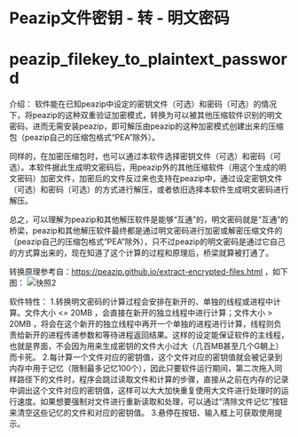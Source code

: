 # Peazip文件密钥 - 转 - 明文密码
# peazip_filekey_to_plaintext_password

介绍：
软件能在已知peazip中设定的密钥文件（可选）和密码（可选）的情况下，将peazip的这种双重验证加密模式，转换为可以被其他压缩软件识别的明文密码，进而无需安装peazip，即可解压由peazip的这种加密模式创建出来的压缩包（peazip自己的压缩包格式“PEA”除外）。

同样的，在加密压缩包时，也可以通过本软件选择密钥文件（可选）和密码（可选）。本软件据此生成明文密码后，用peazip外的其他压缩软件（用这个生成的明文密码）加密文件，加密后的文件反过来也支持在peazip中，通过设定密钥文件（可选）和密码（可选）的方式进行解压，或者依旧选择本软件生成明文密码进行解压。

总之，可以理解为peazip和其他解压软件是能够“互通”的，明文密码就是“互通”的桥梁，peazip和其他解压软件最终都是通过明文密码进行加密或解密压缩文件的（peazip自己的压缩包格式“PEA”除外），只不过peazip的明文密码是通过它自己的方式算出来的，现在知道了这个计算的过程和原理后，桥梁就算被打通了。

转换原理参考自：https://peazip.github.io/extract-encrypted-files.html ，如下图：
![快照2](https://github.com/ssh-buanshishi/peazip_filekey_to_plaintext_password/assets/128020866/b0c4f513-cead-422d-96c0-af016cde81ba)

软件特性：
1.转换明文密码的计算过程会安排在新开的、单独的线程或进程中计算。文件大小 <= 20MB ，会直接在新开的独立线程中进行计算；文件大小 > 20MB ，将会在这个新开的独立线程中再开一个单独的进程进行计算，线程则负责给新开的进程传递参数和等待进程返回结果。这样的设定能保证软件的主线程，也就是界面，不会因为用来生成密钥的文件大小过大（几百MB甚至几个G朝上）而卡死。
2.每计算一个文件对应的密钥值，这个文件对应的密钥值就会被记录到内存中用于记忆（限制最多记忆100个），因此只要软件运行期间，第二次拖入同样路径下的文件时，程序会跳过读取文件和计算的步骤，直接从之前在内存的记录中调出这个文件对应的密钥值，这样可以大大加快重复使用大文件进行处理时的运行速度。如果想要强制对文件进行重新读取和处理，可以通过“清除文件记忆”按钮来清空这些记忆的文件和对应的密钥值。
3.悬停在按钮、输入框上可获取使用提示。
